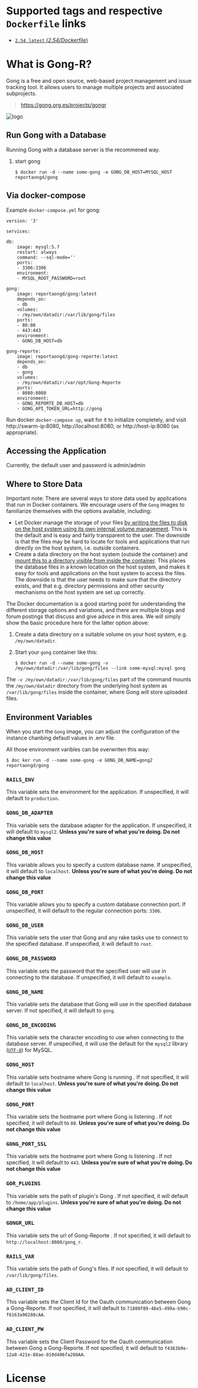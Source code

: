 # Supported tags and respective `Dockerfile` links

- [`2.54`, `latest`  (*2.54/Dockerfile*)](https://github.com/ReportaONGD/gong-container/tree/master/2.54/Dockerfile)

# What is Gong-R?

Gong is a free and open source, web-based project management and issue tracking tool. It allows users to manage multiple projects and associated subprojects. 

> [https://gong.org.es/projects/gongr ](http://gong.es)

![logo](http://gong.es/IMG/siteon0.png)

## Run Gong with a Database

Running Gong with a database server is the recommened way.

1.	start gong

	```console
	$ docker run -d --name some-gong -e GONG_DB_HOST=MYSQL_HOST  reportaongd/gong
	```

## Via docker-compose
Example `docker-compose.yml` for gong:


```console
version: '3'

services:

db:
	image: mysql:5.7
	restart: always
	command: --sql-mode=''
	ports:
	- 3306:3306
	environment:
	- MYSQL_ROOT_PASSWORD=root

gong:
	image: reportaongd/gong:latest
	depends_on:
	- db
	volumes:
	- /my/own/datadir:/var/lib/gong/files
	ports:
	- 80:80
	- 443:443
	environment:
	- GONG_DB_HOST=db

gong-reporte:
	image: reportaongd/gong-reporte:latest
	depends_on:
	- db
	- gong
	volumes:
	- /my/own/datadir:/var/opt/Gong-Reporte
	ports:
	- 8080:8080
	environment:
	- GONG_REPORTE_DB_HOST=db
	- GONG_API_TOKEN_URL=http://gong
```

Run docker `docker-compose up`, wait for it to initialize completely, and visit http://swarm-ip:8080, http://localhost:8080, or http://host-ip:8080 (as appropriate).


## Accessing the Application

Currently, the default user and password is admin/admin


## Where to Store Data

Important note: There are several ways to store data used by applications that run in Docker containers. We encourage users of the `Gong` images to familiarize themselves with the options available, including:

-	Let Docker manage the storage of your files [by writing the files to disk on the host system using its own internal volume management](https://docs.docker.com/engine/tutorials/dockervolumes/#adding-a-data-volume). This is the default and is easy and fairly transparent to the user. The downside is that the files may be hard to locate for tools and applications that run directly on the host system, i.e. outside containers.
-	Create a data directory on the host system (outside the container) and [mount this to a directory visible from inside the container](https://docs.docker.com/engine/tutorials/dockervolumes/#mount-a-host-directory-as-a-data-volume). This places the database files in a known location on the host system, and makes it easy for tools and applications on the host system to access the files. The downside is that the user needs to make sure that the directory exists, and that e.g. directory permissions and other security mechanisms on the host system are set up correctly.

The Docker documentation is a good starting point for understanding the different storage options and variations, and there are multiple blogs and forum postings that discuss and give advice in this area. We will simply show the basic procedure here for the latter option above:

1.	Create a data directory on a suitable volume on your host system, e.g. `/my/own/datadir`.
2.	Start your `gong` container like this:

	```console
	$ docker run -d --name some-gong -v /my/own/datadir:/var/lib/gong/files --link some-mysql:mysql gong
	```

The `-v /my/own/datadir:/var/lib/gong/files` part of the command mounts the `/my/own/datadir` directory from the underlying host system as `/var/lib/gong/files` inside the container, where Gong will store uploaded files.

## Environment Variables

When you start the `Gong` image, you can adjust the configuration of the instance chanbing defautl values in .env file.

All those environment varibles can be overwriten this way:

```console
$ doc ker run -d --name some-gong -e GONG_DB_NAME=gong2  reportaongd/gong
```

### `RAILS_ENV`

This variable sets the environment for the application. If unspecified, it will default to `production`.

### `GONG_DB_ADAPTER`

This variable sets the database adapter for the application. If unspecified, it will default to `mysql2`. **Unless you're sure of what you're doing. Do not change this value**

### `GONG_DB_HOST`

This variable allows you to specify a custom database name. If unspecified, it will default to `localhost`. **Unless you're sure of what you're doing. Do not change this value**

### `GONG_DB_PORT`

This variable allows you to specify a custom database connection port. If unspecified, it will default to the regular connection ports: `3306`.

### `GONG_DB_USER`

This variable sets the user that Gong and any rake tasks use to connect to the specified database. If unspecified, it will default to `root`.

### `GONG_DB_PASSWORD`

This variable sets the password that the specified user will use in connecting to the database. If unspecified, it will default to `example`.

### `GONG_DB_NAME`

This variable sets the database that Gong will use in the specified database server. If not specified, it will default to `gong`.

### `GONG_DB_ENCODING`

This variable sets the character encoding to use when connecting to the database server. If unspecified, it will use the default for the `mysql2` library ([`UTF-8`](https://github.com/brianmario/mysql2/tree/18673e8d8663a56213a980212e1092c2220faa92#mysql2---a-modern-simple-and-very-fast-mysql-library-for-ruby---binding-to-libmysql)) for MySQL.


### `GONG_HOST`

This variable sets hostname where Gong is running . If not specified, it will default to `localhost`. **Unless you're sure of what you're doing. Do not change this value**

### `GONG_PORT`

This variable sets the hostname port where Gong is listening . If not specified, it will default to `80`. **Unless you're sure of what you're doing. Do not change this value**

### `GONG_PORT_SSL`

This variable sets the hostname port where Gong is listening . If not specified, it will default to `443`. **Unless you're sure of what you're doing. Do not change this value**

### `GOR_PLUGINS`

This variable sets the path of plugin's Gong . If not specified, it will default to `/home/app/plugins`. **Unless you're sure of what you're doing. Do not change this value**

### `GONGR_URL`

This variable sets the url of Gong-Reporte . If not specified, it will default to `http://localhost:8080/gong_r`. 

### `RAILS_VAR`

This variable sets the path of Gong's files. If not specified, it will default to `/var/lib/gong/files`. 

### `AD_CLIENT_ID`

This variable sets the Client Id for the Oauth communication between Gong a Gong-Reporte. If not specified, it will default to `71800f89-46e5-499a-b90c-f6163a90280cAA`. 

### `AD_CLIENT_PW`

This variable sets the Client Password for the Oauth communication between Gong a Gong-Reporte. If not specified, it will default to `f4363b9e-12a8-421e-88ae-010d406fa208AA`. 


# License



